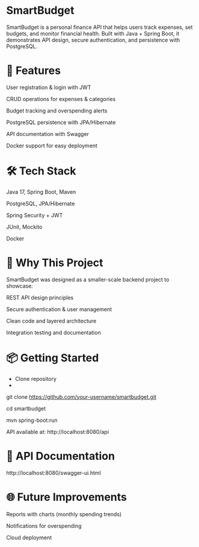 # SmartBudget
SmartBudget is a personal finance API that helps users track expenses, set budgets, and monitor financial health.
Built with Java + Spring Boot, it demonstrates API design, secure authentication, and persistence with PostgreSQL.

# 🚀 Features

User registration & login with JWT

CRUD operations for expenses & categories

Budget tracking and overspending alerts

PostgreSQL persistence with JPA/Hibernate

API documentation with Swagger

Docker support for easy deployment

# 🛠 Tech Stack

Java 17, Spring Boot, Maven

PostgreSQL, JPA/Hibernate

Spring Security + JWT

JUnit, Mockito

Docker

# 🎯 Why This Project

SmartBudget was designed as a smaller-scale backend project to showcase:

REST API design principles

Secure authentication & user management

Clean code and layered architecture

Integration testing and documentation

# 📦 Getting Started

- Clone repository
- 
git clone https://github.com/your-username/smartbudget.git

cd smartbudget

mvn spring-boot:run

API available at: http://localhost:8080/api

# 📖 API Documentation

http://localhost:8080/swagger-ui.html

# 🌐 Future Improvements

Reports with charts (monthly spending trends)

Notifications for overspending

Cloud deployment

